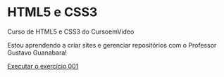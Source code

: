 # HTML5 e CSS3
 Curso de HTML5 e CSS3 do CursoemVideo

 Estou aprendendo a criar sites e gerenciar repositórios com o Professor Gustavo Guanabara!

 <a href="https://emerson0307.github.io/html-css/ex001/index.html"> Executar o exercício 001</a> <br>
